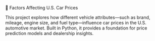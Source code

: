 🚗 Factors Affecting U.S. Car Prices

This project explores how different vehicle attributes—such as brand, mileage, engine size, and fuel type—influence car prices in the U.S. automotive market. Built in Python, it provides a foundation for price prediction models and dealership insights.

